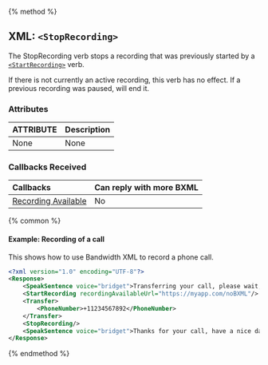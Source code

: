 {% method %}
## XML: `<StopRecording>`
The StopRecording verb stops a recording that was previously started by a [`<StartRecording>`](startRecording.md) verb.
 
If there is not currently an active recording, this verb has no effect.
If a previous recording was paused, <StopRecording> will end it.

### Attributes

| ATTRIBUTE | Description |
|:----------|:------------|
| None      | None        |

### Callbacks Received

| Callbacks                                                         | Can reply with more BXML |
|:------------------------------------------------------------------|:-------------------------|
| [Recording Available](../callbacks/recordingAvailable.md)         | No                       |

{% common %}
#### Example: Recording of a call
This shows how to use Bandwidth XML to record a phone call.

```XML
<?xml version="1.0" encoding="UTF-8"?>
<Response>
    <SpeakSentence voice="bridget">Transferring your call, please wait, this call is being recorded.</SpeakSentence>
    <StartRecording recordingAvailableUrl="https://myapp.com/noBXML"/>
    <Transfer>
        <PhoneNumber>+11234567892</PhoneNumber>
    </Transfer>
    <StopRecording/>
    <SpeakSentence voice="bridget">Thanks for your call, have a nice day.</SpeakSentence>
</Response>
```

{% endmethod %}
